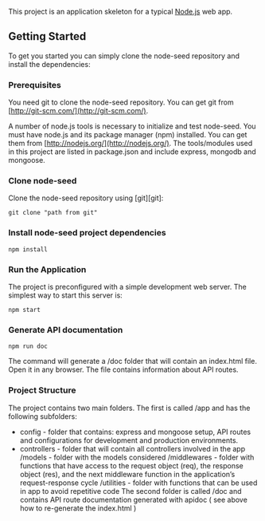 This project is an application skeleton for a typical [Node.js](https://nodejs.org/) web app.

## Getting Started
To get you started you can simply clone the node-seed repository and install the dependencies:

### Prerequisites
You need git to clone the node-seed repository. You can get git from
[http://git-scm.com/](http://git-scm.com/).

A number of node.js tools is necessary to initialize and test node-seed. You must have node.js and its package manager (npm) installed. You can get them from  [http://nodejs.org/](http://nodejs.org/). The tools/modules used in this project are listed in package.json and include express, mongodb and mongoose.

### Clone node-seed
Clone the node-seed repository using [git][git]:

    git clone "path from git"

### Install node-seed project dependencies

    npm install

### Run the Application

The project is preconfigured with a simple development web server.  The simplest way to start this server is:

    npm start

### Generate API documentation

    npm run doc

The command will generate a /doc folder that will contain an index.html file. Open it in any browser. The file contains information about API routes.

### Project Structure

The project contains two main folders.
The first is called /app and has the following subfolders:

 * config - folder that contains: express and mongoose setup, API routes and configurations for development and production environments.
 * controllers - folder that will contain all controllers involved in the app
/models - folder with the models considered
/middlewares - folder with functions that have access to the request object (req), the response object (res), and the next middleware function in the application’s request-response cycle
/utilities - folder with functions that can be used in app to avoid repetitive code
The second folder is called /doc and contains API route documentation generated with apidoc ( see above how to re-generate the index.html )